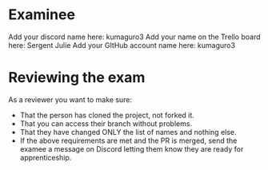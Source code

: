 # Examinee

Add your discord name here: kumaguro3
Add your name on the Trello board here: Sergent Julie
Add your GItHub account name here: kumaguro3

# Reviewing the exam

As a reviewer you want to make sure:
- That the person has cloned the project, not forked it.
- That you can access their branch without problems.
- That they have changed ONLY the list of names and nothing else.
- If the above requirements are met and the PR is merged, send the examee a message on Discord letting them know they are ready for apprenticeship.